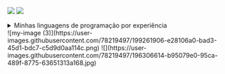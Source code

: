 ![](https://user-images.githubusercontent.com/78219497/196306614-b95079e0-95ca-489f-8775-63651313a168.jpg)
![](https://i.ibb.co/R0tprBy/my-image-3.png)
<details>
  <summary>Minhas linguagens de programação por experiência</summary>
  
  * (**S**) Java e Kotlin
  * (**A**) Python e Typescript
  * (**B**) Javascript
  * (**C**) PHP e C
  * (**D**) C++
</details>
![my-image (3)](https://user-images.githubusercontent.com/78219497/199261906-e28106a0-bad3-45d1-bdc7-c5d9d0aa114c.png)
![](https://user-images.githubusercontent.com/78219497/196306614-b95079e0-95ca-489f-8775-63651313a168.jpg)
